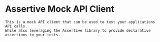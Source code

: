 # Assertive Mock API Client

    This is a mock API client that can be used to test your applications API calls.
    While also leveraging the Assertive library to provide declarative assertions to your tests.